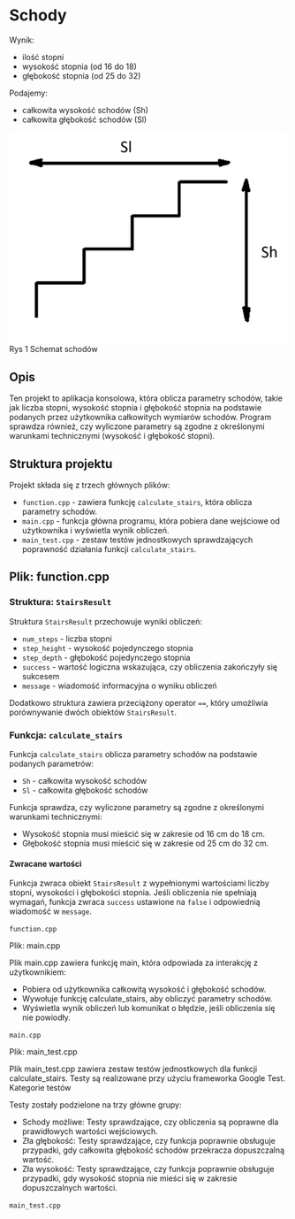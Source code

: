 # Schody

Wynik:
- ilość stopni 
- wysokość stopnia (od 16 do 18)
- głębokość stopnia (od 25 do 32)

Podajemy:
- całkowita wysokość schodów (Sh)
- całkowita głębokość schodów (Sl)

<img src="schody.png">
Rys 1 Schemat schodów

## Opis
Ten projekt to aplikacja konsolowa, która oblicza parametry schodów, takie jak liczba stopni, wysokość stopnia i głębokość stopnia na podstawie podanych przez użytkownika całkowitych wymiarów schodów. Program sprawdza również, czy wyliczone parametry są zgodne z określonymi warunkami technicznymi (wysokość i głębokość stopni).

## Struktura projektu

Projekt składa się z trzech głównych plików:
- `function.cpp` - zawiera funkcję `calculate_stairs`, która oblicza parametry schodów.
- `main.cpp` - funkcja główna programu, która pobiera dane wejściowe od użytkownika i wyświetla wynik obliczeń.
- `main_test.cpp` - zestaw testów jednostkowych sprawdzających poprawność działania funkcji `calculate_stairs`.

## Plik: function.cpp

### Struktura: `StairsResult`

Struktura `StairsResult` przechowuje wyniki obliczeń:
- `num_steps` - liczba stopni
- `step_height` - wysokość pojedynczego stopnia
- `step_depth` - głębokość pojedynczego stopnia
- `success` - wartość logiczna wskazująca, czy obliczenia zakończyły się sukcesem
- `message` - wiadomość informacyjna o wyniku obliczeń

Dodatkowo struktura zawiera przeciążony operator `==`, który umożliwia porównywanie dwóch obiektów `StairsResult`.

### Funkcja: `calculate_stairs`

Funkcja `calculate_stairs` oblicza parametry schodów na podstawie podanych parametrów:
- `Sh` - całkowita wysokość schodów
- `Sl` - całkowita głębokość schodów

Funkcja sprawdza, czy wyliczone parametry są zgodne z określonymi warunkami technicznymi:
- Wysokość stopnia musi mieścić się w zakresie od 16 cm do 18 cm.
- Głębokość stopnia musi mieścić się w zakresie od 25 cm do 32 cm.

#### Zwracane wartości
Funkcja zwraca obiekt `StairsResult` z wypełnionymi wartościami liczby stopni, wysokości i głębokości stopnia. Jeśli obliczenia nie spełniają wymagań, funkcja zwraca `success` ustawione na `false` i odpowiednią wiadomość w `message`.

`function.cpp`

Plik: main.cpp

Plik main.cpp zawiera funkcję main, która odpowiada za interakcję z użytkownikiem:

- Pobiera od użytkownika całkowitą wysokość i głębokość schodów.
- Wywołuje funkcję calculate_stairs, aby obliczyć parametry schodów.
- Wyświetla wynik obliczeń lub komunikat o błędzie, jeśli obliczenia się nie powiodły.

`main.cpp`

Plik: main_test.cpp

Plik main_test.cpp zawiera zestaw testów jednostkowych dla funkcji calculate_stairs. Testy są realizowane przy użyciu frameworka Google Test.
Kategorie testów

Testy zostały podzielone na trzy główne grupy:

- Schody możliwe: Testy sprawdzające, czy obliczenia są poprawne dla prawidłowych wartości wejściowych.
- Zła głębokość: Testy sprawdzające, czy funkcja poprawnie obsługuje przypadki, gdy całkowita głębokość schodów przekracza dopuszczalną wartość.
- Zła wysokość: Testy sprawdzające, czy funkcja poprawnie obsługuje przypadki, gdy wysokość stopnia nie mieści się w zakresie dopuszczalnych wartości.

`main_test.cpp`


